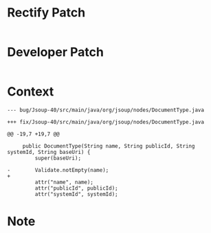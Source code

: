 # Rectify Patch

```

```

# Developer Patch

```

```

# Context

```
--- bug/Jsoup-40/src/main/java/org/jsoup/nodes/DocumentType.java

+++ fix/Jsoup-40/src/main/java/org/jsoup/nodes/DocumentType.java

@@ -19,7 +19,7 @@

     public DocumentType(String name, String publicId, String systemId, String baseUri) {
         super(baseUri);
 
-        Validate.notEmpty(name);
+
         attr("name", name);
         attr("publicId", publicId);
         attr("systemId", systemId);
```

# Note


